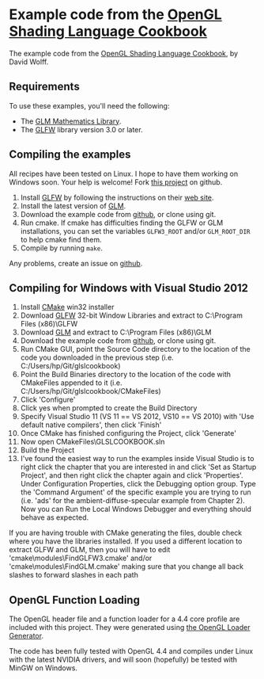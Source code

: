 Example code from the [OpenGL Shading Language Cookbook][cookbook]
=========================================================

The example code from the [OpenGL Shading Language Cookbook][cookbook], 
by David Wolff.   

Requirements
-------------
To use these examples, you'll need the following:

* The [GLM Mathematics Library][GLM].
* The [GLFW][] library version 3.0 or later.
  
Compiling the examples
----------------------
All recipes have been tested on Linux.  I hope to have
them working on Windows soon.  Your help is welcome!  Fork 
[this project][ghcookbook] on github.

1.  Install [GLFW][] by following the instructions on their [web site][GLFW].
2.  Install the latest version of [GLM][].
3.  Download the example code from [github][ghcookbook], or clone using git.
4.  Run cmake.  If cmake has difficulties finding the GLFW or GLM installations,
    you can set the variables `GLFW3_ROOT` and/or `GLM_ROOT_DIR` to help
    cmake find them.
5.  Compile by running `make`.

Any problems, create an issue on [github][ghcookbook].

Compiling for Windows with Visual Studio 2012
---------------------------------------------
1.  Install [CMake][] win32 installer
2.  Download [GLFW][] 32-bit Window Libraries and extract to C:\Program Files (x86)\GLFW
3.  Download [GLM][] and extract to C:\Program Files (x86)\GLM
4.  Download the example code from [github][ghcookbook], or clone using git.
5.  Run CMake GUI, point the Source Code directory to the location of the code
    you downloaded in the previous step (i.e. C:/Users/hp/Git/glslcookbook)
6.  Point the Build Binaries directory to the location of the code with CMakeFiles
    appended to it (i.e. C:/Users/hp/Git/glslcookbook/CMakeFiles)
7.  Click 'Configure'
8.  Click yes when prompted to create the Build Directory
9.  Specify Visual Studio 11 (VS 11 == VS 2012, VS10 == VS 2010)
    with 'Use default native compilers', then click 'Finish'
10. Once CMake has finished configuring the Project, click 'Generate'
11. Now open CMakeFiles\GLSLCOOKBOOK.sln
12. Build the Project
13. I've found the easiest way to run the examples inside Visual Studio is to right click
    the chapter that you are interested in and click 'Set as Startup Project', and then
    right click the chapter again and click 'Properties'.  Under Configuration Properties,
    click the Debugging option group.  Type the 'Command Argument' of the specific
    example you are trying to run (i.e. 'ads' for the ambient-diffuse-specular example
    from Chapter 2).  Now you can Run the Local Windows Debugger and everything should
    behave as expected.

If you are having trouble with CMake generating the files, double check where you have
the libraries installed.  If you used a different location to extract GLFW and GLM,
then you will have to edit 'cmake\modules\FindGLFW3.cmake' and/or 
'cmake\modules\FindGLM.cmake' making sure that you change all back slashes to 
forward slashes in each path

OpenGL Function Loading
-----------------------

The OpenGL header file and a function loader for a 4.4 core profile are
included with this project.  They were generated using 
[the OpenGL Loader Generator][GLLoadGen].

The code has been fully tested with OpenGL 4.4 and 
compiles under Linux with the latest NVIDIA drivers, and will soon (hopefully) 
be tested with MinGW on Windows. 

[GLM]: http://glm.g-truc.net
[GLFW]:  http://glfw.org
[ghcookbook]:  http://github.com/daw42/glslcookbook
[cookbook]: http://www.packtpub.com/opengl-4-shading-language-cookbook-second-edition/book
[GLLoadGen]:  https://bitbucket.org/alfonse/glloadgen/wiki/Home
[CMake]: http://www.cmake.org/cmake/resources/software.html
